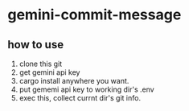 # gemini-commit-message
## how to use
1. clone this git
2. get gemini api key
3. cargo install anywhere you want.
4. put gememi api key to working dir's .env
5. exec this, collect currnt dir's git info.
